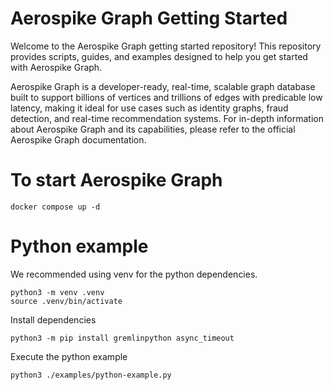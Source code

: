 # Aerospike Graph Getting Started

Welcome to the Aerospike Graph getting started repository! This repository provides scripts, guides, and examples designed to help you get started with Aerospike Graph.

Aerospike Graph is a developer-ready, real-time, scalable graph database built to support billions of vertices and trillions of edges with predicable low latency, making it ideal for use cases such as identity graphs, fraud detection, and real-time recommendation systems. For in-depth information about Aerospike Graph and its capabilities, please refer to the official Aerospike Graph documentation.

# To start Aerospike Graph
```shell
docker compose up -d
```


# Python example

We recommended using venv for the python dependencies.

```
python3 -m venv .venv
source .venv/bin/activate
```

Install dependencies
```
python3 -m pip install gremlinpython async_timeout
```

Execute the python example
```
python3 ./examples/python-example.py 
```

